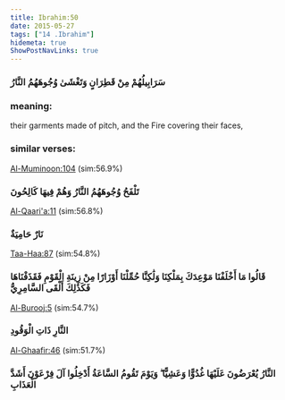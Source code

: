 ```yaml
---
title: Ibrahim:50
date: 2015-05-27
tags: ["14 .Ibrahim"]
hidemeta: true 
ShowPostNavLinks: true 
---
```

### سَرَابِيلُهُمْ مِنْ قَطِرَانٍ وَتَغْشَىٰ وُجُوهَهُمُ النَّارُ
### meaning: 
their garments made of pitch, and the Fire covering their faces,
### similar verses: 

[Al-Muminoon:104](/23/104) (sim:56.9%)

### تَلْفَحُ وُجُوهَهُمُ النَّارُ وَهُمْ فِيهَا كَالِحُونَ

[Al-Qaari'a:11](/101/11) (sim:56.8%)

### نَارٌ حَامِيَةٌ

[Taa-Haa:87](/20/87) (sim:54.8%)

### قَالُوا مَا أَخْلَفْنَا مَوْعِدَكَ بِمَلْكِنَا وَلَٰكِنَّا حُمِّلْنَا أَوْزَارًا مِنْ زِينَةِ الْقَوْمِ فَقَذَفْنَاهَا فَكَذَٰلِكَ أَلْقَى السَّامِرِيُّ

[Al-Burooj:5](/85/5) (sim:54.7%)

### النَّارِ ذَاتِ الْوَقُودِ

[Al-Ghaafir:46](/40/46) (sim:51.7%)

### النَّارُ يُعْرَضُونَ عَلَيْهَا غُدُوًّا وَعَشِيًّا ۖ وَيَوْمَ تَقُومُ السَّاعَةُ أَدْخِلُوا آلَ فِرْعَوْنَ أَشَدَّ الْعَذَابِ
